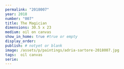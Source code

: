 ```yaml
---
permalink: "2018007"
year: 2018
number: "007"
title: The Magician
dimensions: 30.5 x 23
medium: oil on canvas
show_in_home: true #true or empty
display_order:
publish: # notyet or blank
image: /assets/p/paintings/adria-sartore-2018007.jpg
tags:  oil canvas
serie:
---
```

